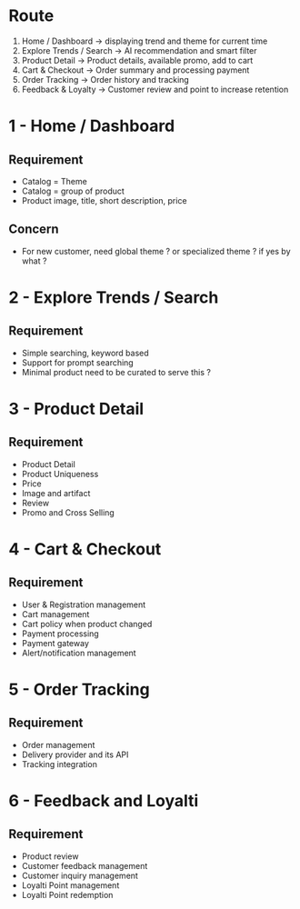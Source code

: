 # Route
1. Home / Dashboard → displaying trend and theme for current time
2. Explore Trends / Search → AI recommendation and smart filter
3. Product Detail → Product details, available promo, add to cart
4. Cart & Checkout → Order summary and processing payment
5. Order Tracking → Order history and tracking
6. Feedback & Loyalty → Customer review and point to increase retention

# 1 - Home / Dashboard
## Requirement
- Catalog = Theme
- Catalog = group of product
- Product image, title, short description, price

## Concern
- For new customer, need global theme ? or specialized theme ? if yes by what ?

# 2 - Explore Trends / Search
## Requirement
- Simple searching, keyword based
- Support for prompt searching 
- Minimal product need to be curated to serve this ?

# 3 - Product Detail
## Requirement
- Product Detail
- Product Uniqueness
- Price
- Image and artifact
- Review
- Promo and Cross Selling

# 4 - Cart & Checkout
## Requirement
- User & Registration management
- Cart management
- Cart policy when product changed
- Payment processing
- Payment gateway 
- Alert/notification management

# 5 - Order Tracking
## Requirement
- Order management
- Delivery provider and its API
- Tracking integration

# 6 - Feedback and Loyalti
## Requirement
- Product review
- Customer feedback management
- Customer inquiry management
- Loyalti Point management
- Loyalti Point redemption